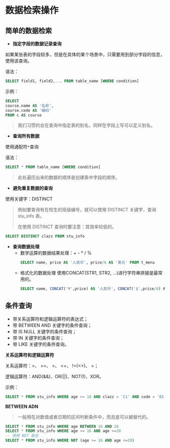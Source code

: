 # 数据检索操作

## 简单的数据检索

* **指定字段的数据记录查询**

如果某张表的字段较多，但是在具体的某个场景中，只需要用到部分字段的信息，使用该查询。

语法：

```sql
SELECT field1, field2,... FROM table_name [WHERE condition]
```

示例：

```sql
SELECT 
course.name AS '名称',
course.code AS '编码' 
FROM c AS course
```

> 我们习惯的会在查询中指定表的别名，同样在字段上写可以定义别名。

* **查询所有数据**

使用通配符`*`查询

语法：

```sql
SELECT * FROM table_name [WHERE condition]
```

> 此处遍历出来的数据的顺序是创建表中字段的顺序。

* **避免重复数据的查询**

使用关键字：DISTINCT

> 例如要查询有在校生的班级编号，就可以使用 DISTINCT 关键字，查询 stu\_info 表。
>
> 在使用 DISTINCT 查询时要注意：其效率较低的。

```sql
SELECT DISTINCT clazz FROM stu_info
```

* **查询数据处理**
  * 数学运算的数据结果处理：+ - \* / %
    ```sql
    SELECT name, price AS '人民币', price/6 AS '美元' FROM t_menu
    ```
  * 格式化的数据处理
    使用CONCAT\(STR1, STR2, ...\)进行字符串拼接是最常用的。
    ```sql
    SELECT name, CONCAT('¥',price) AS '人民币', CONCAT('$',price/6) AS '美元' FROM t_menu
    ```

## 条件查询

* 带关系运算符和逻辑运算符的表达式；
* 带 BETWEEN AND 关键字的条件查询；
* 带 IS NULL 关键字的条件查询；
* 带 IN 关键字的条件查询；
* 带 LIKE 关键字的条件查询。

**关系运算符和逻辑运算符**

关系运算符：&gt;、 &gt;=、 &lt;、 &lt;=、 !=\(&lt;&gt;\)、 =；

逻辑运算符：AND\(&&\)、OR\(\|\|\)、NOT\(!\)、XOR。

示例：

```sql
SELECT * FROM stu_info WHERE age >= 18 AND clazz = 'C1' AND code = '01'
```

**BETWEEN ADN**

> 一般用在对数值或者日期的区间判断条件中，而且是可以被替代的。

```sql
SELECT * FROM stu_info WHERE age BETWEEN 16 AND 20
SELECT * FROM stu_info WHERE age >= 16 AND age <=20
-- 使用 NOT 取反
SELECT * FROM stu_info WHERE NOT (age >= 16 AND age <=20)
```



